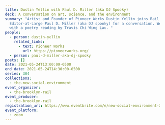 ```yaml
---
title: Dustin Yellin with Paul D. Miller (aka DJ Spooky)
deck: A conversation on art, science, and the environment
summary: "Artist and Founder of Pioneer Works Dustin Yellin joins Rail
  Editor-at-Large Paul D. Miller (aka DJ spooky) for a conversation. We conclude
  with a poetry reading by Travis Chi Wing Lau. "
people:
  - person: dustin-yellin
    related_links:
      - text: Pioneer Works
        url: https://pioneerworks.org/
  - person: paul-d-miller-aka-dj-spooky
poets: []
date: 2021-05-24T13:00:00-0500
end_date: 2021-05-24T14:30:00-0500
series: 304
collections:
  - the-new-social-environment
event_organizer:
  - the-brooklyn-rail
event_producer:
  - the-brooklyn-rail
registration_url: https://www.eventbrite.com/e/new-social-environment-304-dustin-yellin-with-paul-d-miller-tickets-156123193675
event_platform:
  - zoom
---
```

